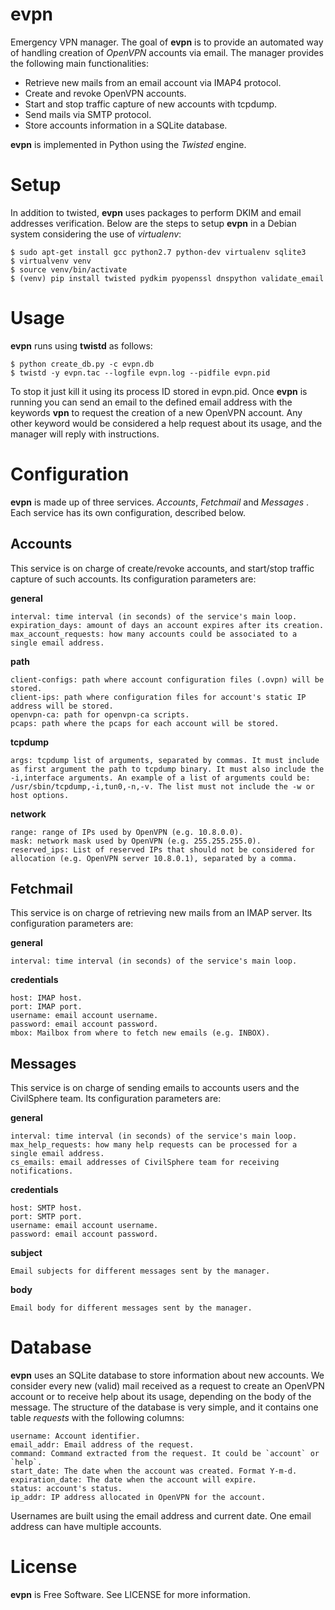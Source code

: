 # evpn
Emergency VPN manager. The goal of **evpn** is to provide an automated way
of handling creation of *OpenVPN* accounts via email. The manager provides the
following main functionalities:

  * Retrieve new mails from an email account via IMAP4 protocol.
  * Create and revoke OpenVPN accounts.
  * Start and stop traffic capture of new accounts with tcpdump.
  * Send mails via SMTP protocol.
  * Store accounts information in a SQLite database.

**evpn** is implemented in Python using the *Twisted* engine.

# Setup
In addition to twisted, **evpn** uses packages to perform DKIM and email
addresses verification. Below are the steps to setup **evpn** in a Debian
system considering the use of *virtualenv*:

```
$ sudo apt-get install gcc python2.7 python-dev virtualenv sqlite3
$ virtualvenv venv
$ source venv/bin/activate
$ (venv) pip install twisted pydkim pyopenssl dnspython validate_email
```

# Usage
**evpn** runs using **twistd** as follows:

```
$ python create_db.py -c evpn.db
$ twistd -y evpn.tac --logfile evpn.log --pidfile evpn.pid
```

To stop it just kill it using its process ID stored in evpn.pid. Once
**evpn** is running you can send an email to the defined email address
with the keywords **vpn** to request the creation of a new
OpenVPN account. Any other keyword would be considered a help request
about its usage, and the manager will reply with instructions.

# Configuration
**evpn** is made up of three services. *Accounts*, *Fetchmail* and *Messages*
. Each service has its own configuration, described below.

## Accounts
This service is on charge of create/revoke accounts, and start/stop traffic
capture of such accounts. Its configuration parameters are:

**general**

    interval: time interval (in seconds) of the service's main loop.
    expiration_days: amount of days an account expires after its creation.
    max_account_requests: how many accounts could be associated to a single email address.

**path**

    client-configs: path where account configuration files (.ovpn) will be stored.
    client-ips: path where configuration files for account's static IP address will be stored.
    openvpn-ca: path for openvpn-ca scripts.
    pcaps: path where the pcaps for each account will be stored.

**tcpdump**

    args: tcpdump list of arguments, separated by commas. It must include as first argument the path to tcpdump binary. It must also include the -i,interface arguments. An example of a list of arguments could be: /usr/sbin/tcpdump,-i,tun0,-n,-v. The list must not include the -w or host options.


**network**

    range: range of IPs used by OpenVPN (e.g. 10.8.0.0).
    mask: network mask used by OpenVPN (e.g. 255.255.255.0).
    reserved_ips: List of reserved IPs that should not be considered for allocation (e.g. OpenVPN server 10.8.0.1), separated by a comma.

## Fetchmail
This service is on charge of retrieving new mails from an IMAP server. Its
configuration parameters are:

**general**

    interval: time interval (in seconds) of the service's main loop.

**credentials**

    host: IMAP host.
    port: IMAP port.
    username: email account username.
    password: email account password.
    mbox: Mailbox from where to fetch new emails (e.g. INBOX).

## Messages
This service is on charge of sending emails to accounts users and the
CivilSphere team. Its configuration parameters are:

**general**

    interval: time interval (in seconds) of the service's main loop.
    max_help_requests: how many help requests can be processed for a single email address.
    cs_emails: email addresses of CivilSphere team for receiving notifications.

**credentials**

    host: SMTP host.
    port: SMTP port.
    username: email account username.
    password: email account password.

**subject**

    Email subjects for different messages sent by the manager.

**body**

    Email body for different messages sent by the manager.

# Database
**evpn** uses an SQLite database to store information about new accounts. We 
consider every new (valid) mail received as a request to create an OpenVPN
account or to receive help about its usage, depending on the body of the
message. The structure of the database is very simple, and it contains one
table *requests* with the following columns:

    username: Account identifier. 
    email_addr: Email address of the request.
    command: Command extracted from the request. It could be `account` or `help`.
    start_date: The date when the account was created. Format Y-m-d.
    expiration_date: The date when the account will expire.
    status: account's status.
    ip_addr: IP address allocated in OpenVPN for the account.

Usernames are built using the email address and current date. One email address can have multiple accounts.

# License

**evpn** is Free Software. See LICENSE for more information.